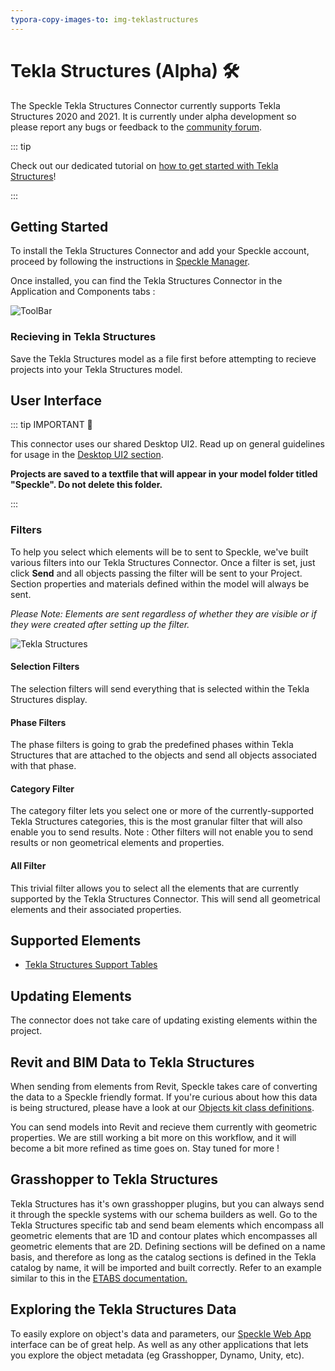```yaml
---
typora-copy-images-to: img-teklastructures
---
```


# Tekla Structures (Alpha) 🛠️

The Speckle Tekla Structures Connector currently supports Tekla Structures 2020 and 2021. It is currently under alpha development so please report any bugs or feedback to the [community forum](https://speckle.community/).

::: tip

Check out our dedicated tutorial on [how to get started with Tekla Structures](https://speckle.systems/tutorials/getting-started-with-speckle-for-teklastructures/)!

:::

## Getting Started

To install the Tekla Structures Connector and add your Speckle account, proceed by following the instructions in [Speckle Manager](/user/manager).

Once installed, you can find the Tekla Structures Connector in the Application and Components tabs :

![ToolBar](./img-teklastructures/toolbar.png)

### Recieving in Tekla Structures

Save the Tekla Structures model as a file first before attempting to recieve projects into your Tekla Structures model.

## User Interface

::: tip IMPORTANT 🙌

This connector uses our shared Desktop UI2. Read up on general guidelines for usage in the [Desktop UI2 section](https://speckle.community/t/new-desktopui-in-alpha-testing/1851/2).

**Projects are saved to a textfile that will appear in your model folder titled "Speckle". Do not delete this folder.**

:::

### Filters

To help you select which elements will be to sent to Speckle, we've built various filters into our Tekla Structures Connector. Once a filter is set, just click **Send** and all objects passing the filter will be sent to your Project. Section properties and materials defined within the model will always be sent.

_Please Note: Elements are sent regardless of whether they are visible or if they were created after setting up the filter._

![Tekla Structures](./img-teklastructures/teklastructures-ui.png)

#### Selection Filters

The selection filters will send everything that is selected within the Tekla Structures display.

#### Phase Filters

The phase filters is going to grab the predefined phases within Tekla Structures that are attached to the objects and send all objects associated with that phase.

#### Category Filter

The category filter lets you select one or more of the currently-supported Tekla Structures categories, this is the most granular filter that will also enable you to send results. Note : Other filters will not enable you to send results or non geometrical elements and properties.

#### All Filter

This trivial filter allows you to select all the elements that are currently supported by the Tekla Structures Connector. This will send all geometrical elements and their associated properties.

## Supported Elements

- [Tekla Structures Support Tables](/user/support-tables.html#teklastructures)

## Updating Elements

The connector does not take care of updating existing elements within the project.

## Revit and BIM Data to Tekla Structures

When sending from elements from Revit, Speckle takes care of converting the data to a Speckle friendly format. If you're curious about how this data is being structured, please have a look at our [Objects kit class definitions](https://github.com/specklesystems/speckle-sharp/tree/master/Objects/Objects/BuiltElements).

You can send models into Revit and recieve them currently with geometric properties. We are still working a bit more on this workflow, and it will become a bit more refined as time goes on. Stay tuned for more !

## Grasshopper to Tekla Structures

Tekla Structures has it's own grasshopper plugins, but you can always send it through the speckle systems with our schema builders as well. Go to the Tekla Structures specific tab and send beam elements which encompass all geometric elements that are 1D and contour plates which encompasses all geometric elements that are 2D. Defining sections will be defined on a name basis, and therefore as long as the catalog sections is defined in the Tekla catalog by name, it will be imported and built correctly. Refer to an example similar to this in the [ETABS documentation.](/user/etabs.html)

## Exploring the Tekla Structures Data

To easily explore on object's data and parameters, our [Speckle Web App](/user/web.html) interface can be of great help. As well as any other applications that lets you explore the object metadata (eg Grasshopper, Dynamo, Unity, etc).

